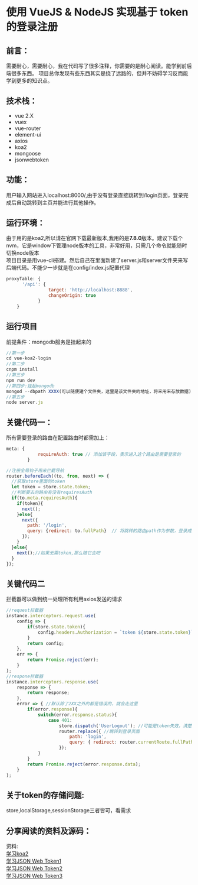 ﻿# 使用 VueJS & NodeJS 实现基于 token 的登录注册

## 前言：
需要耐心，需要耐心，我在代码写了很多注释，你需要的是耐心阅读。能学到前后端很多东西。
项目总你发现有些东西其实是绕了远路的，但并不妨碍学习反而能学到更多的知识点。

## 技术栈：
* vue 2.X
* vuex
* vue-router
* element-ui
* axios
* koa2
* mongoose
* jsonwebtoken

## 功能：
用户输入网站进入localhost:8000/,由于没有登录直接跳转到/login页面，登录完成后自动跳转到主页并能进行其他操作。

## 运行环境：
由于用的是koa2,所以请在官网下载最新版本,我用的是**7.8.0**版本。建议下载个nvm，它是window下管理node版本的工具，非常好用，只需几个命令就能随时切换node版本</br>
项目目录是用vue-cli搭建。然后自己在里面新建了server.js和server文件夹来写后端代码。不能少一步就是在config/index.js配置代理
```javascript
proxyTable: {
      '/api': {
				target: 'http://localhost:8888',
				changeOrigin: true
			}
    }
```

## 运行项目
前提条件：mongodb服务是挂起来的
```javascript
//第一步
cd vue-koa2-login
//第二步
cnpm install
//第三步
npm run dev
//第四步:挂起mongodb
mongod --dbpath XXXX(可以随便建个文件夹，这里是该文件夹的地址，将来用来存放数据)
//第五步
node server.js
```

## 关键代码一：
所有需要登录的路由在配置路由时都需加上：
```javascript
meta: {
            requireAuth: true // 添加该字段，表示进入这个路由是需要登录的
        }
```

```javascript
//注册全局钩子用来拦截导航
router.beforeEach((to, from, next) => {
  //获取store里面的token
  let token = store.state.token;
  //判断要去的路由有没有requiresAuth
  if(to.meta.requiresAuth){
    if(token){
      next();
    }else{
      next({
        path: '/login',
        query: {redirect: to.fullPath}  // 将跳转的路由path作为参数，登录成功后跳转到该路由
      });
    }
  }else{
    next();//如果无需token,那么随它去吧
  }
});
```

## 关键代码二
拦截器可以做到统一处理所有利用axios发送的请求
```javascript
//request拦截器
instance.interceptors.request.use(
    config => {
        if(store.state.token){
            config.headers.Authorization = `token ${store.state.token}`;
        }
        return config;
    },
    err => {
        return Promise.reject(err);
    }
);
//respone拦截器
instance.interceptors.response.use(
    response => {
        return response;
    },
    error => { //默认除了2XX之外的都是错误的，就会走这里
        if(error.response){
            switch(error.response.status){
                case 401:
                    store.dispatch('UserLogout'); //可能是token失效，清楚它
                    router.replace({ //跳转到登录页面
                        path: 'login',
                        query: { redirect: router.currentRoute.fullPath } // 将跳转的路由path作为参数，登录成功后跳转到该路由
                    });
            }
        }
        return Promise.reject(error.response.data);
    }
);
```
## 关于token的存储问题:
store,localStorage,sessionStorage三者皆可，看需求

## 分享阅读的资料及源码：
资料:</br>
[学习koa2](https://github.com/chenshenhai/koa2-note)</br>
[学习JSON Web Token1](http://www.cocoachina.com/webapp/20151020/13824.html)</br>
[学习JSON Web Token2](http://blog.leapoahead.com/2015/09/06/understanding-jwt/)</br>
[学习JSON Web Token3](http://www.tuicool.com/articles/uuAzAbU)






